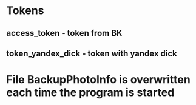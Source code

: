 
# **Tokens**
## access_token - token from BK
## token_yandex_dick - token with yandex dick

# File __BackupPhotoInfo__ is overwritten each time the program is started